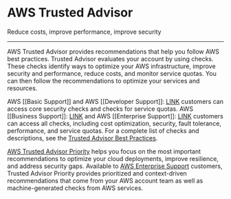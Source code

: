 # AWS Trusted Advisor

Reduce costs, improve performance, improve security

--------

AWS Trusted Advisor provides recommendations that help you follow AWS best practices. Trusted Advisor evaluates your account by using checks. These checks identify ways to optimize your AWS infrastructure, improve security and performance, reduce costs, and monitor service quotas. You can then follow the recommendations to optimize your services and resources.  

AWS [[Basic Support]] and AWS [[Developer Support]]: [LINK](https://aws.amazon.com/premiumsupport/plans/developers/) customers can access core security checks and checks for service quotas. AWS [[Business Support]]: [LINK](https://aws.amazon.com/premiumsupport/plans/business/) and AWS [[Enterprise Support]]: [LINK](https://aws.amazon.com/premiumsupport/plans/enterprise/) customers can access all checks, including cost optimization, security, fault tolerance, performance, and service quotas. For a complete list of checks and descriptions, see the [Trusted Advisor Best Practices](https://aws.amazon.com/premiumsupport/technology/trusted-advisor/best-practice-checklist/).

[AWS Trusted Advisor Priority](https://aws.amazon.com/premiumsupport/technology/trusted-advisor-priority/) helps you focus on the most important recommendations to optimize your cloud deployments, improve resilience, and address security gaps. Available to [AWS Enterprise Support](https://aws.amazon.com/premiumsupport/plans/enterprise/) customers, Trusted Advisor Priority provides prioritized and context-driven recommendations that come from your AWS account team as well as machine-generated checks from AWS services.